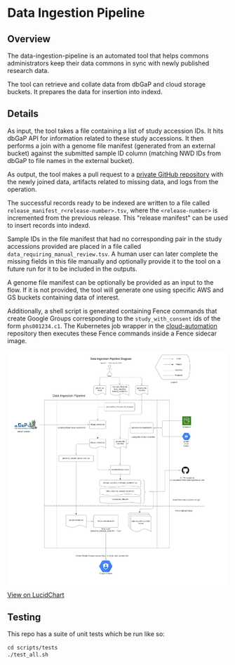 # Data Ingestion Pipeline

## Overview
The data-ingestion-pipeline is an automated tool that helps commons administrators keep their data commons in sync with newly published research data. 

The tool can retrieve and collate data from dbGaP and cloud storage buckets. It prepares the data for insertion into indexd.

## Details
As input, the tool takes a file containing a list of study accession IDs. It hits dbGaP API for information related to these study accessions. It then performs a join with a genome file manifest (generated from an external bucket) against the submitted sample ID column (matching NWD IDs from dbGaP to file names in the external bucket).

As output, the tool makes a pull request to a [private GitHub repository](https://github.com/uc-cdis/dataSTAGE-data-ingestion-private) with the newly joined data, artifacts related to missing data, and logs from the operation.

The successful records ready to be indexed are written to a file called `release_manifest_r<release-number>.tsv`, where the `<release-number>` is incremented from the previous release. This "release manifest" can be used to insert records into indexd. 

Sample IDs in the file manifest that had no corresponding pair in the study accessions provided are placed in a file called `data_requiring_manual_review.tsv`. A human user can later complete the missing fields in this file manually and optionally provide it to the tool on a future run for it to be included in the outputs.

A genome file manifest can be optionally be provided as an input to the flow. If it is not provided, the tool will generate one using specific AWS and GS buckets containing data of interest. 

Additionally, a shell script is generated containing Fence commands that create Google Groups corresponding to the `study_with_consent` ids of the form `phs001234.c1`. The Kubernetes job wrapper in the [cloud-automation](https://github.com/uc-cdis/cloud-automation/blob/master/kube/services/jobs/data-ingestion-job.yaml) repository then executes these Fence commands inside a Fence sidecar image.


![Diagram](data-ingestion-pipeline-diagram.png)
[View on LucidChart](https://www.lucidchart.com/documents/view/ae33584d-6fc3-45ad-8e6d-5fcf8be6cf46)

## Testing
This repo has a suite of unit tests which be run like so:

    cd scripts/tests
    ./test_all.sh
